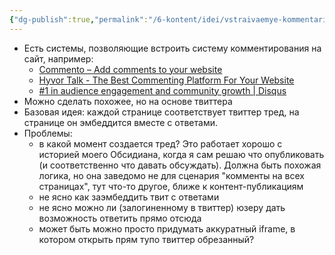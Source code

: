 ```yaml
---
{"dg-publish":true,"permalink":"/6-kontent/idei/vstraivaemye-kommentarii-na-sajte-s-pomoshhyu-tvitter-tredov/"}
---
```


- Есть системы, позволяющие встроить систему комментирования на сайт, например:
	- [Commento – Add comments to your website](https://commento.io/)
	- [Hyvor Talk - The Best Commenting Platform For Your Website](https://talk.hyvor.com/)
	- [#1 in audience engagement and community growth | Disqus](https://disqus.com/)
- Можно сделать похожее, но на основе твиттера
- Базовая идея: каждой странице соответствует твиттер тред, на странице он эмбеддится вместе с ответами.
- Проблемы:
	- в какой момент создается тред? Это работает хорошо с историей моего Обсидиана, когда я сам решаю что опубликовать (и соответственно что давать обсуждать). Должна быть похожая логика, но она заведомо не для сценария "комменты на всех страницах", тут что-то другое, ближе к контент-публикациям
	- не ясно как заэмбеддить твит с ответами 
	- не ясно можно ли (залогиненному в твиттер) юзеру дать возможность ответить прямо отсюда
	- может быть можно просто придумать аккуратный iframe, в котором открыть прям тупо твиттер обрезанный?